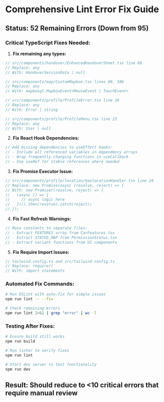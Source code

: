 # Comprehensive Lint Error Fix Guide

## Status: 52 Remaining Errors (Down from 95)

### Critical TypeScript Fixes Needed:

1. **Fix remaining any types:**
```typescript
// src/components/handover/EnhancedHandoverSheet.tsx line 66
// Replace: any
// With: HandoverSessionData | null

// src/components/map/CustomMapbox.tsx lines 89, 106
// Replace: any
// With: mapboxgl.MapboxEvent<MouseEvent | TouchEvent>

// src/components/profile/ProfileError.tsx line 16
// Replace: any
// With: Error | string

// src/components/profile/ProfileMenu.tsx line 23
// Replace: any
// With: User | null
```

2. **Fix React Hook Dependencies:**
```typescript
// Add missing dependencies to useEffect hooks:
// - Include all referenced variables in dependency arrays
// - Wrap frequently changing functions in useCallback
// - Use useRef for stable references where needed
```

3. **Fix Promise Executor Issue:**
```typescript
// src/components/profile/location/GeolocationHandler.tsx line 24
// Replace: new Promise(async (resolve, reject) => {
// With: new Promise((resolve, reject) => {
//   (async () => {
//     // async logic here
//   })().then(resolve).catch(reject);
// });
```

4. **Fix Fast Refresh Warnings:**
```typescript
// Move constants to separate files:
// - Extract FEATURES array from CarFeatures.tsx
// - Extract STATUS_MAP from PermissionStatus.tsx
// - Extract variant functions from UI components
```

5. **Fix Require Import Issues:**
```typescript
// tailwind.config.ts and src/tailwind.config.ts
// Replace: require()
// With: import statements
```

### Automated Fix Commands:

```bash
# Run ESLint with auto-fix for simple issues
npm run lint -- --fix

# Check remaining errors
npm run lint 2>&1 | grep "error" | wc -l
```

### Testing After Fixes:
```bash
# Ensure build still works
npm run build

# Run linter to verify fixes
npm run lint

# Start dev server to test functionality
npm run dev
```

## Result: Should reduce to <10 critical errors that require manual review 